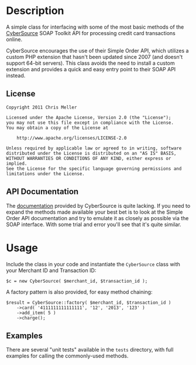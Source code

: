 Description
===========
A simple class for interfacing with some of the most basic methods of the [CyberSource](http://cybersource.com) SOAP Toolkit API for processing credit card transactions online.

CyberSource encourages the use of their Simple Order API, which utilizes a custom PHP extension that hasn't been updated since 2007 (and doesn't support 64-bit servers). This class avoids the need to install a custom extension and provides a quick and easy entry point to their SOAP API instead.

License
-------

	Copyright 2011 Chris Meller
	
	Licensed under the Apache License, Version 2.0 (the "License");
	you may not use this file except in compliance with the License.
	You may obtain a copy of the License at
	
	    http://www.apache.org/licenses/LICENSE-2.0
	
	Unless required by applicable law or agreed to in writing, software
	distributed under the License is distributed on an "AS IS" BASIS,
	WITHOUT WARRANTIES OR CONDITIONS OF ANY KIND, either express or implied.
	See the License for the specific language governing permissions and
	limitations under the License.

API Documentation
-----------------
The [documentation](http://www.cybersource.com/developers/develop/integration_methods/simple_order_and_soap_toolkit_api/) provided by CyberSource is quite lacking. If you need to expand the methods made available your best bet is to look at the Simple Order API documentation and try to emulate it as closely as possible via the SOAP interface. With some trial and error you'll see that it's quite similar.

Usage
=====
Include the class in your code and instantiate the ``CyberSource`` class with your Merchant ID and Transaction ID:

	$c = new CyberSource( $merchant_id, $transaction_id );

A factory pattern is also provided, for easy method chaining:

	$result = CyberSource::factory( $merchant_id, $transaction_id )
		->card( '4111111111111111', '12', '2013', '123' )
		->add_item( 5 )
		->charge();

Examples
--------
There are several "unit tests" available in the ``tests`` directory, with full examples for calling the commonly-used methods.